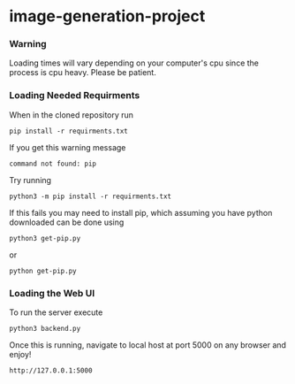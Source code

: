 # image-generation-project
### Warning
Loading times will vary depending on your computer's cpu since the process is cpu heavy. Please be patient.

### Loading Needed Requirments
When in the cloned repository run
```
pip install -r requirments.txt    
```
If you get this warning message
```
command not found: pip  
```
Try running 
```
python3 -m pip install -r requirments.txt    
```
If this fails you may need to install pip, which assuming you have python downloaded can be done using
```
python3 get-pip.py
```
or 
```
python get-pip.py
```
### Loading the Web UI
To run the server execute
```
python3 backend.py      
```
Once this is running, navigate to local host at port 5000 on any browser and enjoy!
```
http://127.0.0.1:5000
```
    

